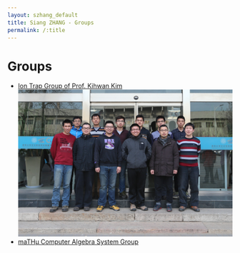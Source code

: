 ```yaml
---
layout: szhang_default 
title: Siang ZHANG - Groups
permalink: /:title
---
```


# Groups

* [Ion Trap Group of Prof. Kihwan Kim](http://iontrap.net) ![Kihwan Group](/static/images/kihwan_group.jpg)
* [maTHμ Computer Algebra System Group](http://github.com/mulab)
